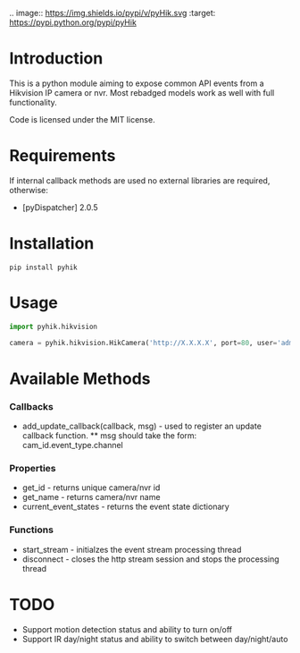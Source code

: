 .. image:: https://img.shields.io/pypi/v/pyHik.svg
    :target: https://pypi.python.org/pypi/pyHik

# Introduction

This is a python module aiming to expose common API events from a Hikvision IP camera or nvr.  Most rebadged models work as well with full functionality.

Code is licensed under the MIT license.


# Requirements

If internal callback methods are used no external libraries are required, otherwise:
* [pyDispatcher] 2.0.5 

# Installation

```pip install pyhik```

# Usage

```python
import pyhik.hikvision

camera = pyhik.hikvision.HikCamera('http://X.X.X.X', port=80, user='admin', pass='1234')
```

# Available Methods

### Callbacks
* add_update_callback(callback, msg) - used to register an update callback function.
** msg should take the form: cam_id.event_type.channel

### Properties
* get_id - returns unique camera/nvr id
* get_name - returns camera/nvr name
* current_event_states - returns the event state dictionary

### Functions
* start_stream - initialzes the event stream processing thread
* disconnect - closes the http stream session and stops the processing thread

# TODO

* Support motion detection status and ability to turn on/off
* Support IR day/night status and ability to switch between day/night/auto
